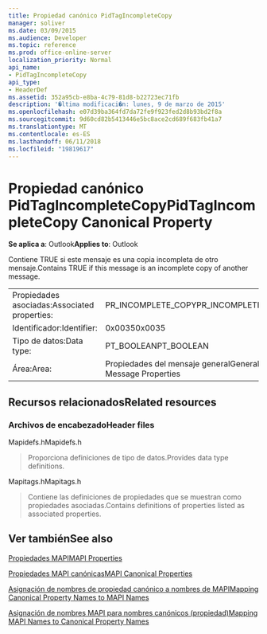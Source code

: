 ```yaml
---
title: Propiedad canónico PidTagIncompleteCopy
manager: soliver
ms.date: 03/09/2015
ms.audience: Developer
ms.topic: reference
ms.prod: office-online-server
localization_priority: Normal
api_name:
- PidTagIncompleteCopy
api_type:
- HeaderDef
ms.assetid: 352a95cb-e8ba-4c79-81d8-b22723ec71fb
description: '�ltima modificaci�n: lunes, 9 de marzo de 2015'
ms.openlocfilehash: e07d39ba364fd7da72fe9f923fed2d8b93bd2f8a
ms.sourcegitcommit: 9d60cd82b5413446e5bc8ace2cd689f683fb41a7
ms.translationtype: MT
ms.contentlocale: es-ES
ms.lasthandoff: 06/11/2018
ms.locfileid: "19819617"
---
```

# <a name="pidtagincompletecopy-canonical-property"></a><span data-ttu-id="419af-103">Propiedad canónico PidTagIncompleteCopy</span><span class="sxs-lookup"><span data-stu-id="419af-103">PidTagIncompleteCopy Canonical Property</span></span>

  
  
<span data-ttu-id="419af-104">**Se aplica a**: Outlook</span><span class="sxs-lookup"><span data-stu-id="419af-104">**Applies to**: Outlook</span></span> 
  
<span data-ttu-id="419af-105">Contiene TRUE si este mensaje es una copia incompleta de otro mensaje.</span><span class="sxs-lookup"><span data-stu-id="419af-105">Contains TRUE if this message is an incomplete copy of another message.</span></span>
  
|||
|:-----|:-----|
|<span data-ttu-id="419af-106">Propiedades asociadas:</span><span class="sxs-lookup"><span data-stu-id="419af-106">Associated properties:</span></span>  <br/> |<span data-ttu-id="419af-107">PR_INCOMPLETE_COPY</span><span class="sxs-lookup"><span data-stu-id="419af-107">PR_INCOMPLETE_COPY</span></span>  <br/> |
|<span data-ttu-id="419af-108">Identificador:</span><span class="sxs-lookup"><span data-stu-id="419af-108">Identifier:</span></span>  <br/> |<span data-ttu-id="419af-109">0x0035</span><span class="sxs-lookup"><span data-stu-id="419af-109">0x0035</span></span>  <br/> |
|<span data-ttu-id="419af-110">Tipo de datos:</span><span class="sxs-lookup"><span data-stu-id="419af-110">Data type:</span></span>  <br/> |<span data-ttu-id="419af-111">PT_BOOLEAN</span><span class="sxs-lookup"><span data-stu-id="419af-111">PT_BOOLEAN</span></span>  <br/> |
|<span data-ttu-id="419af-112">Área:</span><span class="sxs-lookup"><span data-stu-id="419af-112">Area:</span></span>  <br/> |<span data-ttu-id="419af-113">Propiedades del mensaje general</span><span class="sxs-lookup"><span data-stu-id="419af-113">General Message Properties</span></span>  <br/> |
   
## <a name="related-resources"></a><span data-ttu-id="419af-114">Recursos relacionados</span><span class="sxs-lookup"><span data-stu-id="419af-114">Related resources</span></span>

### <a name="header-files"></a><span data-ttu-id="419af-115">Archivos de encabezado</span><span class="sxs-lookup"><span data-stu-id="419af-115">Header files</span></span>

<span data-ttu-id="419af-116">Mapidefs.h</span><span class="sxs-lookup"><span data-stu-id="419af-116">Mapidefs.h</span></span>
  
> <span data-ttu-id="419af-117">Proporciona definiciones de tipo de datos.</span><span class="sxs-lookup"><span data-stu-id="419af-117">Provides data type definitions.</span></span>
    
<span data-ttu-id="419af-118">Mapitags.h</span><span class="sxs-lookup"><span data-stu-id="419af-118">Mapitags.h</span></span>
  
> <span data-ttu-id="419af-119">Contiene las definiciones de propiedades que se muestran como propiedades asociadas.</span><span class="sxs-lookup"><span data-stu-id="419af-119">Contains definitions of properties listed as associated properties.</span></span>
    
## <a name="see-also"></a><span data-ttu-id="419af-120">Ver también</span><span class="sxs-lookup"><span data-stu-id="419af-120">See also</span></span>



[<span data-ttu-id="419af-121">Propiedades MAPI</span><span class="sxs-lookup"><span data-stu-id="419af-121">MAPI Properties</span></span>](mapi-properties.md)
  
[<span data-ttu-id="419af-122">Propiedades MAPI canónicas</span><span class="sxs-lookup"><span data-stu-id="419af-122">MAPI Canonical Properties</span></span>](mapi-canonical-properties.md)
  
[<span data-ttu-id="419af-123">Asignación de nombres de propiedad canónico a nombres de MAPI</span><span class="sxs-lookup"><span data-stu-id="419af-123">Mapping Canonical Property Names to MAPI Names</span></span>](mapping-canonical-property-names-to-mapi-names.md)
  
[<span data-ttu-id="419af-124">Asignación de nombres MAPI para nombres canónicos (propiedad)</span><span class="sxs-lookup"><span data-stu-id="419af-124">Mapping MAPI Names to Canonical Property Names</span></span>](mapping-mapi-names-to-canonical-property-names.md)

